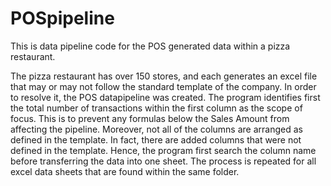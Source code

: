 # POSpipeline
This is data pipeline code for the POS generated data within a pizza restaurant.

The pizza restaurant has over 150 stores, and each generates an excel file that may or may not follow the standard template of the company. In order to resolve it, the POS datapipeline was created. The program identifies first the total number of transactions within the first column as the scope of focus. This is to prevent any formulas below the Sales Amount from affecting the pipeline. Moreover, not all of the columns are arranged as defined in the template. In fact, there are added columns that were not defined in the template. Hence, the program first search the column name before transferring the data into one sheet. The process is repeated for all excel data sheets that are found within the same folder.

